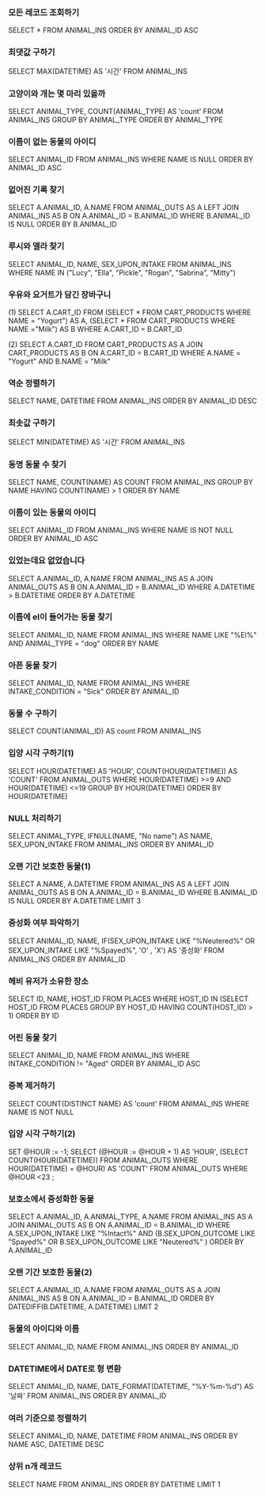 ### 모든 레코드 조회하기
SELECT *
FROM ANIMAL_INS
ORDER BY ANIMAL_ID ASC

### 최댓값 구하기
SELECT MAX(DATETIME) AS '시간'
FROM ANIMAL_INS

### 고양이와 개는 몇 마리 있을까
SELECT ANIMAL_TYPE, COUNT(ANIMAL_TYPE) AS 'count'
FROM ANIMAL_INS
GROUP BY ANIMAL_TYPE
ORDER BY ANIMAL_TYPE

### 이름이 없는 동물의 아이디
SELECT ANIMAL_ID
FROM ANIMAL_INS
WHERE NAME IS NULL
ORDER BY ANIMAL_ID ASC

### 없어진 기록 찾기
SELECT A.ANIMAL_ID, A.NAME
FROM ANIMAL_OUTS AS A
LEFT JOIN ANIMAL_INS AS B
ON A.ANIMAL_ID = B.ANIMAL_ID
WHERE B.ANIMAL_ID IS NULL
ORDER BY B.ANIMAL_ID

### 루시와 엘라 찾기
SELECT ANIMAL_ID, NAME, SEX_UPON_INTAKE
FROM ANIMAL_INS
WHERE NAME IN ("Lucy", "Ella", "Pickle", "Rogan", "Sabrina", "Mitty")

### 우유와 요거트가 담긴 장바구니
(1)
SELECT A.CART_ID
FROM (SELECT *
        FROM CART_PRODUCTS
        WHERE NAME = "Yogurt") AS A,
     (SELECT *
        FROM CART_PRODUCTS
        WHERE NAME ="Milk") AS B
WHERE A.CART_ID = B.CART_ID

(2)
SELECT A.CART_ID
FROM CART_PRODUCTS AS A
JOIN CART_PRODUCTS AS B
ON A.CART_ID = B.CART_ID
WHERE A.NAME = "Yogurt" AND B.NAME = "Milk"

### 역순 정렬하기
SELECT NAME, DATETIME
FROM ANIMAL_INS
ORDER BY ANIMAL_ID DESC

### 최솟값 구하기
SELECT MIN(DATETIME) AS '시간'
FROM ANIMAL_INS

### 동명 동물 수 찾기
SELECT NAME, COUNT(NAME) AS COUNT
FROM ANIMAL_INS
GROUP BY NAME
HAVING COUNT(NAME) > 1
ORDER BY NAME

### 이름이 있는 동물의 아이디
SELECT ANIMAL_ID
FROM ANIMAL_INS
WHERE NAME IS NOT NULL
ORDER BY ANIMAL_ID ASC

### 있었는데요 없었습니다
SELECT A.ANIMAL_ID, A.NAME
FROM ANIMAL_INS AS A
JOIN ANIMAL_OUTS AS B
ON A.ANIMAL_ID = B.ANIMAL_ID
WHERE A.DATETIME > B.DATETIME
ORDER BY A.DATETIME

### 이름에 el이 들어가는 동물 찾기
SELECT ANIMAL_ID, NAME
FROM ANIMAL_INS
WHERE NAME LIKE "%El%" AND ANIMAL_TYPE = "dog"
ORDER BY NAME

### 아픈 동물 찾기
SELECT ANIMAL_ID, NAME
FROM ANIMAL_INS
WHERE INTAKE_CONDITION = "Sick"
ORDER BY ANIMAL_ID

### 동물 수 구하기
SELECT COUNT(ANIMAL_ID) AS count
FROM ANIMAL_INS

### 입양 시각 구하기(1)
SELECT HOUR(DATETIME) AS 'HOUR', COUNT(HOUR(DATETIME)) AS 'COUNT'
FROM ANIMAL_OUTS
WHERE HOUR(DATETIME) >=9 AND HOUR(DATETIME) <=19
GROUP BY HOUR(DATETIME)
ORDER BY HOUR(DATETIME)

### NULL 처리하기
SELECT ANIMAL_TYPE, IFNULL(NAME, "No name") AS NAME, SEX_UPON_INTAKE
FROM ANIMAL_INS
ORDER BY ANIMAL_ID

### 오랜 기간 보호한 동물(1)
SELECT A.NAME, A.DATETIME
FROM ANIMAL_INS AS A
LEFT JOIN ANIMAL_OUTS AS B
ON A.ANIMAL_ID = B.ANIMAL_ID
WHERE B.ANIMAL_ID IS NULL
ORDER BY A.DATETIME
LIMIT 3

### 중성화 여부 파악하기
SELECT ANIMAL_ID, NAME, IF(SEX_UPON_INTAKE LIKE "%Neutered%" OR SEX_UPON_INTAKE LIKE "%Spayed%", 'O' , 'X') AS '중성화'
FROM ANIMAL_INS
ORDER BY ANIMAL_ID

### 헤비 유저가 소유한 장소
SELECT ID, NAME, HOST_ID
FROM PLACES
WHERE HOST_ID IN (SELECT HOST_ID
                  FROM PLACES
                  GROUP BY HOST_ID
                  HAVING COUNT(HOST_ID) > 1)
ORDER BY ID

### 어린 동물 찾기
SELECT ANIMAL_ID, NAME
FROM ANIMAL_INS
WHERE INTAKE_CONDITION != "Aged"
ORDER BY ANIMAL_ID ASC

### 중복 제거하기
SELECT COUNT(DISTINCT NAME) AS 'count'
FROM ANIMAL_INS
WHERE NAME IS NOT NULL

### 입양 시각 구하기(2)
SET @HOUR := -1;
SELECT (@HOUR := @HOUR + 1) AS 'HOUR', (SELECT COUNT(HOUR(DATETIME))
                                        FROM ANIMAL_OUTS
                                        WHERE HOUR(DATETIME) = @HOUR) AS 'COUNT'
FROM ANIMAL_OUTS
WHERE @HOUR <23 ;

### 보호소에서 중성화한 동물
SELECT A.ANIMAL_ID, A.ANIMAL_TYPE, A.NAME
FROM ANIMAL_INS AS A
JOIN ANIMAL_OUTS AS B
ON A.ANIMAL_ID = B.ANIMAL_ID
WHERE A.SEX_UPON_INTAKE LIKE "%Intact%"
      AND (B.SEX_UPON_OUTCOME LIKE "Spayed%" OR B.SEX_UPON_OUTCOME LIKE "Neutered%" )
ORDER BY A.ANIMAL_ID

### 오랜 기간 보호한 동물(2)
SELECT A.ANIMAL_ID, A.NAME
FROM ANIMAL_OUTS AS A
JOIN ANIMAL_INS AS B
ON A.ANIMAL_ID = B.ANIMAL_ID
ORDER BY DATEDIFF(B.DATETIME, A.DATETIME)
LIMIT 2

### 동물의 아이디와 이름
SELECT ANIMAL_ID, NAME
FROM ANIMAL_INS
ORDER BY ANIMAL_ID

### DATETIME에서 DATE로 형 변환
SELECT ANIMAL_ID, NAME, DATE_FORMAT(DATETIME, "%Y-%m-%d") AS '날짜'
FROM ANIMAL_INS
ORDER BY ANIMAL_ID

### 여러 기준으로 정렬하기
SELECT ANIMAL_ID, NAME, DATETIME
FROM ANIMAL_INS
ORDER BY NAME ASC, DATETIME DESC

### 상위 n개 레코드
SELECT NAME
FROM ANIMAL_INS
ORDER BY DATETIME
LIMIT 1
